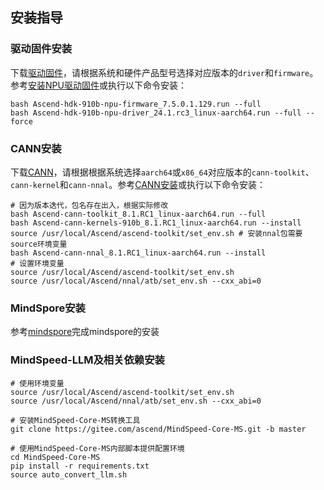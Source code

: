 ## 安装指导

### 驱动固件安装

下载[驱动固件](https://www.hiascend.com/hardware/firmware-drivers/community?product=4&model=26&cann=8.0.RC3.beta1&driver=1.0.27.alpha)，请根据系统和硬件产品型号选择对应版本的`driver`和`firmware`。参考[安装NPU驱动固件](https://www.hiascend.com/document/detail/zh/CANNCommunityEdition/80RC3alpha003/softwareinst/instg/instg_0005.html?Mode=PmIns&OS=Ubuntu&Software=cannToolKit)或执行以下命令安装：

```shell
bash Ascend-hdk-910b-npu-firmware_7.5.0.1.129.run --full
bash Ascend-hdk-910b-npu-driver_24.1.rc3_linux-aarch64.run --full --force
```

### CANN安装

下载[CANN](https://www.hiascend.com/developer/download/community/result?module=cann)，请根据根据系统选择`aarch64`或`x86_64`对应版本的`cann-toolkit`、`cann-kernel`和`cann-nnal`。参考[CANN安装](https://www.hiascend.com/document/detail/zh/CANNCommunityEdition/80RC3alpha003/softwareinst/instg/instg_0001.html?Mode=PmIns&OS=Ubuntu&Software=cannToolKit)或执行以下命令安装：

```shell
# 因为版本迭代，包名存在出入，根据实际修改
bash Ascend-cann-toolkit_8.1.RC1_linux-aarch64.run --full
bash Ascend-cann-kernels-910b_8.1.RC1_linux-aarch64.run --install
source /usr/local/Ascend/ascend-toolkit/set_env.sh # 安装nnal包需要source环境变量
bash Ascend-cann-nnal_8.1.RC1_linux-aarch64.run --install
# 设置环境变量
source /usr/local/Ascend/ascend-toolkit/set_env.sh
source /usr/local/Ascend/nnal/atb/set_env.sh --cxx_abi=0
```

### MindSpore安装

参考[mindspore](https://gitee.com/mindspore/mindspore#%E5%AE%89%E8%A3%85)完成mindspore的安装


### MindSpeed-LLM及相关依赖安装

```shell
# 使用环境变量
source /usr/local/Ascend/ascend-toolkit/set_env.sh
source /usr/local/Ascend/nnal/atb/set_env.sh --cxx_abi=0

# 安装MindSpeed-Core-MS转换工具
git clone https://gitee.com/ascend/MindSpeed-Core-MS.git -b master

# 使用MindSpeed-Core-MS内部脚本提供配置环境
cd MindSpeed-Core-MS
pip install -r requirements.txt
source auto_convert_llm.sh
```

